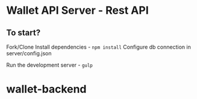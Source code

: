 # Wallet API Server - Rest API

## To start?

Fork/Clone
Install dependencies - `npm install`
Configure db connection in server/config.json


Run the development server - `gulp`

# wallet-backend
